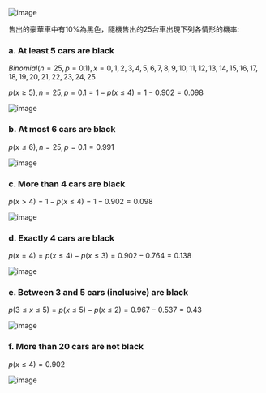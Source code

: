 ![image](https://github.com/user-attachments/assets/205ae287-35e7-40cb-ab5d-d1a446640c72)

售出的豪華車中有10%為黑色，隨機售出的25台車出現下列各情形的機率:

### a. At least 5 cars are black

$Binomial(n=25, p=0.1), x=0, 1, 2, 3, 4, 5, 6, 7, 8, 9, 10, 11, 12, 13, 14, 15, 16, 17, 18, 19, 20, 21, 22, 23, 24, 25$

$p(x \geq 5), n=25, p=0.1 = 1 - p(x \leq 4) = 1 - 0.902 = 0.098$ 

![image](https://github.com/user-attachments/assets/f53c7355-7085-4983-a682-b2befef2aeed)


### b. At most 6 cars are black

$p(x \leq 6), n=25, p=0.1 = 0.991$

![image](https://github.com/user-attachments/assets/1e32e357-fe56-4eb2-ad5b-ec834b49a56d)


### c. More than 4 cars are black

$p(x \gt 4) = 1 - p(x \leq 4) = 1 - 0.902 = 0.098$

![image](https://github.com/user-attachments/assets/d55b54ad-f9af-4d22-b9c2-be95d77553ac)


### d. Exactly 4 cars are black

$p(x = 4) = p(x \leq 4) - p(x \leq 3) = 0.902 - 0.764 = 0.138$

![image](https://github.com/user-attachments/assets/2b477a99-7a02-4056-98f4-006735279f03)


### e. Between 3 and 5 cars (inclusive) are black

$p(3 \leq x \leq 5) = p(x \leq 5) - p(x \leq 2) = 0.967 - 0.537 = 0.43$

![image](https://github.com/user-attachments/assets/545f746e-f1c4-46d8-93dc-66f730b7abed)


### f. More than 20 cars are not black

$p(x \leq 4) = 0.902$

![image](https://github.com/user-attachments/assets/bd891b1b-f7d1-4589-9bd9-0d1c2b1bb242)


